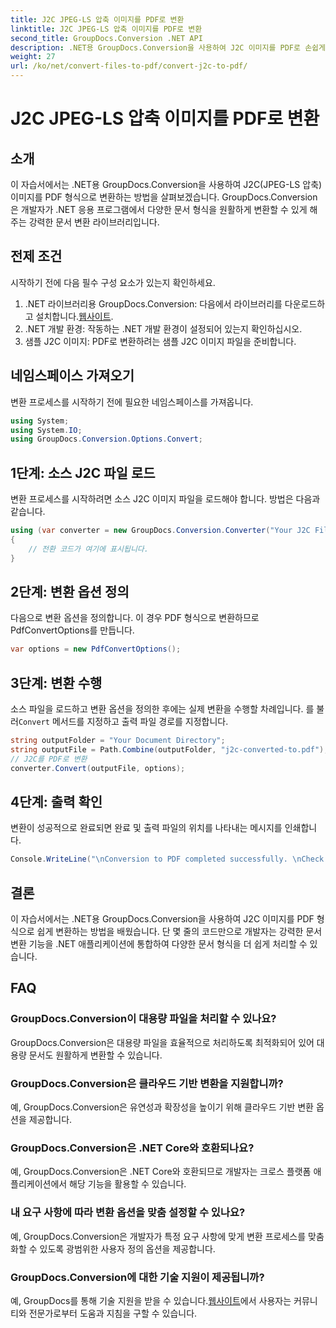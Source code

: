 ```yaml
---
title: J2C JPEG-LS 압축 이미지를 PDF로 변환
linktitle: J2C JPEG-LS 압축 이미지를 PDF로 변환
second_title: GroupDocs.Conversion .NET API
description: .NET용 GroupDocs.Conversion을 사용하여 J2C 이미지를 PDF로 손쉽게 변환하고 문서 처리 프로세스를 간소화하는 방법을 알아보세요.
weight: 27
url: /ko/net/convert-files-to-pdf/convert-j2c-to-pdf/
---
```


# J2C JPEG-LS 압축 이미지를 PDF로 변환

## 소개
이 자습서에서는 .NET용 GroupDocs.Conversion을 사용하여 J2C(JPEG-LS 압축) 이미지를 PDF 형식으로 변환하는 방법을 살펴보겠습니다. GroupDocs.Conversion은 개발자가 .NET 응용 프로그램에서 다양한 문서 형식을 원활하게 변환할 수 있게 해주는 강력한 문서 변환 라이브러리입니다.
## 전제 조건
시작하기 전에 다음 필수 구성 요소가 있는지 확인하세요.
1.  .NET 라이브러리용 GroupDocs.Conversion: 다음에서 라이브러리를 다운로드하고 설치합니다.[웹사이트](https://releases.groupdocs.com/conversion/net/).
2. .NET 개발 환경: 작동하는 .NET 개발 환경이 설정되어 있는지 확인하십시오.
3. 샘플 J2C 이미지: PDF로 변환하려는 샘플 J2C 이미지 파일을 준비합니다.

## 네임스페이스 가져오기
변환 프로세스를 시작하기 전에 필요한 네임스페이스를 가져옵니다.
```csharp
using System;
using System.IO;
using GroupDocs.Conversion.Options.Convert;
```
## 1단계: 소스 J2C 파일 로드
변환 프로세스를 시작하려면 소스 J2C 이미지 파일을 로드해야 합니다. 방법은 다음과 같습니다.
```csharp
using (var converter = new GroupDocs.Conversion.Converter("Your J2C File Path"))
{
    // 전환 코드가 여기에 표시됩니다.
}
```
## 2단계: 변환 옵션 정의
다음으로 변환 옵션을 정의합니다. 이 경우 PDF 형식으로 변환하므로 PdfConvertOptions를 만듭니다.
```csharp
var options = new PdfConvertOptions();
```
## 3단계: 변환 수행
 소스 파일을 로드하고 변환 옵션을 정의한 후에는 실제 변환을 수행할 차례입니다. 를 불러`Convert` 메서드를 지정하고 출력 파일 경로를 지정합니다.
```csharp
string outputFolder = "Your Document Directory";
string outputFile = Path.Combine(outputFolder, "j2c-converted-to.pdf");
// J2C를 PDF로 변환
converter.Convert(outputFile, options);
```
## 4단계: 출력 확인
변환이 성공적으로 완료되면 완료 및 출력 파일의 위치를 나타내는 메시지를 인쇄합니다.
```csharp
Console.WriteLine("\nConversion to PDF completed successfully. \nCheck output in {0}", outputFolder);
```

## 결론
이 자습서에서는 .NET용 GroupDocs.Conversion을 사용하여 J2C 이미지를 PDF 형식으로 쉽게 변환하는 방법을 배웠습니다. 단 몇 줄의 코드만으로 개발자는 강력한 문서 변환 기능을 .NET 애플리케이션에 통합하여 다양한 문서 형식을 더 쉽게 처리할 수 있습니다.
## FAQ
### GroupDocs.Conversion이 대용량 파일을 처리할 수 있나요?
GroupDocs.Conversion은 대용량 파일을 효율적으로 처리하도록 최적화되어 있어 대용량 문서도 원활하게 변환할 수 있습니다.
### GroupDocs.Conversion은 클라우드 기반 변환을 지원합니까?
예, GroupDocs.Conversion은 유연성과 확장성을 높이기 위해 클라우드 기반 변환 옵션을 제공합니다.
### GroupDocs.Conversion은 .NET Core와 호환되나요?
예, GroupDocs.Conversion은 .NET Core와 호환되므로 개발자는 크로스 플랫폼 애플리케이션에서 해당 기능을 활용할 수 있습니다.
### 내 요구 사항에 따라 변환 옵션을 맞춤 설정할 수 있나요?
예, GroupDocs.Conversion은 개발자가 특정 요구 사항에 맞게 변환 프로세스를 맞춤화할 수 있도록 광범위한 사용자 정의 옵션을 제공합니다.
### GroupDocs.Conversion에 대한 기술 지원이 제공됩니까?
예, GroupDocs를 통해 기술 지원을 받을 수 있습니다.[웹사이트](https://forum.groupdocs.com/c/conversion/11)에서 사용자는 커뮤니티와 전문가로부터 도움과 지침을 구할 수 있습니다.